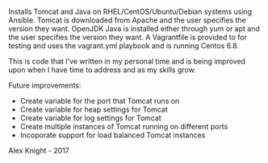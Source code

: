 Installs Tomcat and Java on RHEL/CentOS/Ubuntu/Debian systems using Ansible. Tomcat is downloaded from Apache and the user specifies the version they want. OpenJDK Java is installed either through yum or apt and the user specifies the version they want. A Vagrantfile is provided to for testing and uses the vagrant.yml playbook and is running Centos 6.8.

This is code that I've written in my personal time and is being improved upon when I have time to address and as my skills grow. 

Future improvements:  
- Create variable for the port that Tomcat runs on
- Create variable for heap settings for Tomcat
- Create variable for log settings for Tomcat
- Create multiple instances of Tomcat running on different ports
- Incoporate support for load balanced Tomcat instances

Alex Knight - 2017
